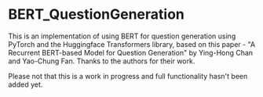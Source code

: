 # BERT_QuestionGeneration

This is an implementation of using BERT for question generation using PyTorch and the Huggingface Transformers library, based on this paper - "A Recurrent BERT-based Model for Question Generation" by Ying-Hong Chan and Yao-Chung Fan. Thanks to the authors for their work. 

Please not that this is a work in progress and full functionality hasn't been added yet. 